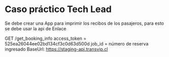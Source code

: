 # Caso práctico Tech Lead

Se debe crear una App para imprimir los recibos de los pasajeros, para esto se debe usar la api de Enlace

GET /get_booking_info
access_token = 525ea26044ee02bd134cf3c0d63d500d
job_id = número de reserva ingresado
BaseUrl: https://staging-api.transvip.cl
